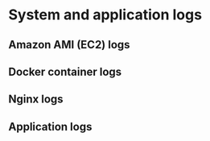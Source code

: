 # System and application logs

## Amazon AMI (EC2) logs


## Docker container logs


## Nginx logs


## Application logs
